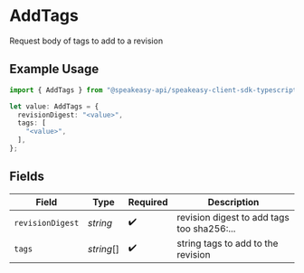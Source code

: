 # AddTags

Request body of tags to add to a revision

## Example Usage

```typescript
import { AddTags } from "@speakeasy-api/speakeasy-client-sdk-typescript/sdk/models/shared";

let value: AddTags = {
  revisionDigest: "<value>",
  tags: [
    "<value>",
  ],
};
```

## Fields

| Field                                      | Type                                       | Required                                   | Description                                |
| ------------------------------------------ | ------------------------------------------ | ------------------------------------------ | ------------------------------------------ |
| `revisionDigest`                           | *string*                                   | :heavy_check_mark:                         | revision digest to add tags too sha256:... |
| `tags`                                     | *string*[]                                 | :heavy_check_mark:                         | string tags to add to the revision         |